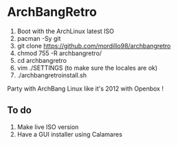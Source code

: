# ArchBangRetro

1.  Boot with the ArchLinux latest ISO
2.  pacman -Sy git
3.  git clone https://github.com/mordillo98/archbangretro
4.  chmod 755 -R archbangretro/
5.  cd archbangretro
6.  vim ./SETTINGS  (to make sure the locales are ok)
7.  ./archbangretroinstall.sh

Party with ArchBang Linux like it's 2012 with Openbox !

## To do
1. Make live ISO version
2. Have a GUI installer using Calamares
